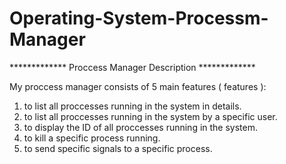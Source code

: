 # Operating-System-Processm-Manager
************* Proccess Manager Description *************

My proccess manager consists of 5 main features ( features ):
1. to list all proccesses running in the system in details.
2. to list all proccesses running in the system by a specific user.
3. to display the ID of all proccesses running in the system.
4. to kill a specific process running.
5. to send specific signals to a specific process.
